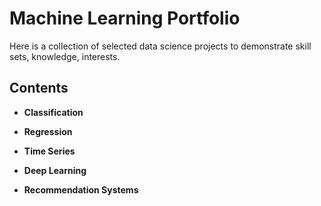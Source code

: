 # Machine Learning Portfolio
Here is a collection of selected data science projects to demonstrate skill sets, knowledge, interests.

## Contents

- **Classification**

- **Regression**

- **Time Series**

- **Deep Learning**

- **Recommendation Systems** 
